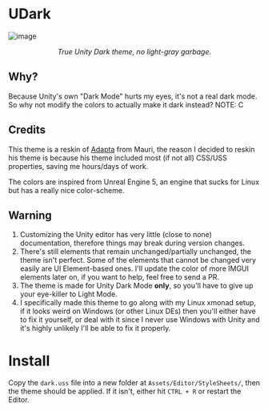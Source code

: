 # UDark
![image](https://user-images.githubusercontent.com/54314240/177230524-faba89a5-13aa-46ad-975a-729db04354fb.png)
<p align="center"><i>True Unity Dark theme, no light-gray garbage.</i></p>

## Why?
Because Unity's own "Dark Mode" hurts my eyes, it's not a real dark mode. So why not modify the colors to actually make it dark instead?
NOTE: C
## Credits
This theme is a reskin of [Adapta](https://github.com/mauricepape/adapta-nokto-for-unity) from Mauri, the reason I decided to reskin his theme is because his theme included most (if not all) CSS/USS properties, saving me hours/days of work.

The colors are inspired from Unreal Engine 5, an engine that sucks for Linux but has a really nice color-scheme.
## Warning
1. Customizing the Unity editor has very little (close to none) documentation, therefore things may break during version changes.
2. There's still elements that remain unchanged/partially unchanged, the theme isn't perfect. Some of the elements that cannot be changed very easily are UI Element-based ones. I'll update the color of more IMGUI elements later on, if you want to help, feel free to send a PR.
3. The theme is made for Unity Dark Mode **only**, so you'll have to give up your eye-killer to Light Mode.
4. I specifically made this theme to go along with my Linux xmonad setup, if it looks weird on Windows (or other Linux DEs) then you'll either have to fix it yourself, or deal with it since I never use Windows with Unity and it's highly unlikely I'll be able to fix it properly.
# Install
Copy the `dark.uss` file into a new folder at `Assets/Editor/StyleSheets/`, then the theme should be applied. If it isn't, either hit `CTRL + R` or restart the Editor.
